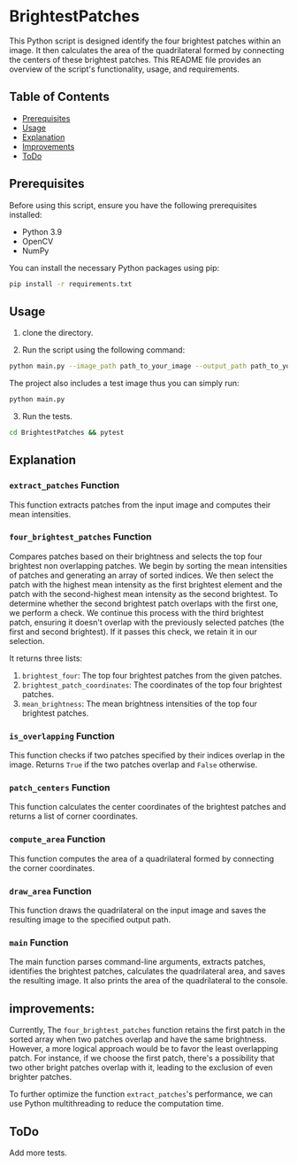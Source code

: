 # BrightestPatches

This Python script is designed identify the four brightest patches within an image. It then calculates the area of the quadrilateral formed by connecting the centers of these brightest patches. This README file provides an overview of the script's functionality, usage, and requirements.

## Table of Contents
- [Prerequisites](#prerequisites)
- [Usage](#usage)
- [Explanation](#explanation)
- [Improvements](#improvements)
- [ToDo](#ToDo)



## Prerequisites

Before using this script, ensure you have the following prerequisites installed:

- Python 3.9
- OpenCV 
- NumPy 

You can install the necessary Python packages using pip:

```bash
pip install -r requirements.txt
```

## Usage

1. clone the directory.

2. Run the script using the following command:

```bash
python main.py --image_path path_to_your_image --output_path path_to_your_output_image
```
The project also includes a test image thus you can simply run:

```bash
python main.py
```
3. Run the tests.

```bash
cd BrightestPatches && pytest
```

## Explanation

### `extract_patches` Function

This function extracts patches from the input image and computes their mean intensities.

### `four_brightest_patches` Function

Compares patches based on their brightness and selects the top four brightest non overlapping patches. 
We begin by sorting the mean intensities of patches and generating an array of sorted indices. We then select the patch with the highest mean intensity as the first brightest element and the patch with the second-highest mean intensity as the second brightest. To determine whether the second brightest patch overlaps with the first one, we perform a check. We continue this process with the third brightest patch, ensuring it doesn't overlap with the previously selected patches (the first and second brightest). If it passes this check, we retain it in our selection.

It returns three lists:
1. `brightest_four`: The top four brightest patches from the given patches.
2. `brightest_patch_coordinates`: The coordinates of the top four brightest patches.
3. `mean_brightness`: The mean brightness intensities of the top four brightest patches.

### `is_overlapping` Function

This function checks if two patches specified by their indices overlap in the image. 
Returns `True` if the two patches overlap and `False` otherwise.

### `patch_centers` Function

This function calculates the center coordinates of the brightest patches and returns a list of corner coordinates.

### `compute_area` Function

This function computes the area of a quadrilateral formed by connecting the corner coordinates.

### `draw_area` Function

This function draws the quadrilateral on the input image and saves the resulting image to the specified output path.

### `main` Function

The main function parses command-line arguments, extracts patches, identifies the brightest patches, calculates the quadrilateral area, and saves the resulting image. It also prints the area of the quadrilateral to the console.

## improvements:
Currently, The `four_brightest_patches` function retains the first patch in the sorted array when two patches overlap and have the same brightness. However, a more logical approach would be to favor the least overlapping patch. For instance, if we choose the first patch, there's a possibility that two other bright patches overlap with it, leading to the exclusion of even brighter patches.

To further optimize the function `extract_patches`'s performance, we can use Python multithreading to reduce the computation time.

## ToDo
Add more tests.